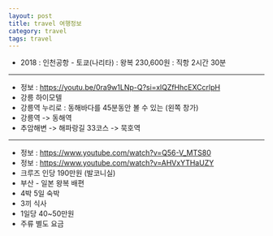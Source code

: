 ```yaml
---
layout: post
title: travel 여행정보
category: travel
tags: travel
---
```


* 2018 : 인천공항 - 토쿄(나리타) : 왕복 230,600원 : 직항 2시간 30분

---

* 정보 : <https://youtu.be/0ra9w1LNp-Q?si=xlQZfHhcEXCcrlpH>
* 강릉 하이모텔
* 강릉역 누리로 : 동해바다를 45분동안 볼 수 있는 (왼쪽 창가)
* 강릉역 -> 동해역
* 추암해변 -> 해파랑길 33코스 -> 묵호역

---

* 정보 : <https://www.youtube.com/watch?v=Q56-V_MTS80>
* 정보 : <https://www.youtube.com/watch?v=AHVxYTHaUZY>
* 크루즈 인당 190만원 (발코니실)
* 부산 - 일본 왕복 배편
* 4박 5일 숙박
* 3끼 식사
* 1일당 40~50만원
* 주류 별도 요금